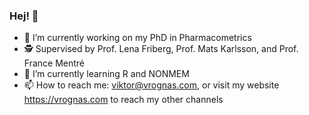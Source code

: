 ### Hej! 👋

<!--
**vrognas/vrognas** is a ✨ _special_ ✨ repository because its `README.md` (this file) appears on your GitHub profile.
-->
- 🔭 I’m currently working on my PhD in Pharmacometrics
- 🕵 Supervised by Prof. Lena Friberg, Prof. Mats Karlsson, and Prof. France Mentré
- 🌱 I’m currently learning R and NONMEM
- 📫 How to reach me: viktor@vrognas.com, or visit my website https://vrognas.com to reach my other channels
